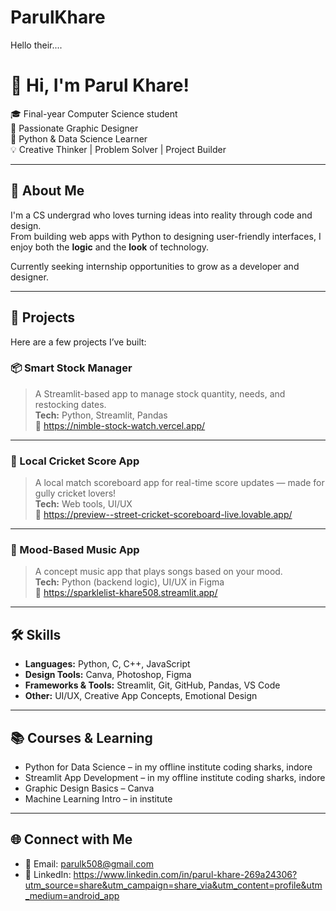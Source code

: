 # ParulKhare
Hello their....
# 👋 Hi, I'm Parul Khare!

🎓 Final-year Computer Science student  
🎨 Passionate Graphic Designer  
🐍 Python & Data Science Learner  
💡 Creative Thinker | Problem Solver | Project Builder

---

## 🚀 About Me

I'm a CS undergrad who loves turning ideas into reality through code and design.  
From building web apps with Python to designing user-friendly interfaces, I enjoy both the **logic** and the **look** of technology.

Currently seeking internship opportunities to grow as a developer and designer.

---

## 💼 Projects

Here are a few projects I’ve built:

### 📦 Smart Stock Manager  
> A Streamlit-based app to manage stock quantity, needs, and restocking dates.  
> **Tech:** Python, Streamlit, Pandas  
🔗 https://nimble-stock-watch.vercel.app/

---

### 🏏 Local Cricket Score App  
> A local match scoreboard app for real-time score updates — made for gully cricket lovers!  
> **Tech:** Web tools, UI/UX  
🔗 https://preview--street-cricket-scoreboard-live.lovable.app/

---

### 🎵 Mood-Based Music App  
> A concept music app that plays songs based on your mood.  
> **Tech:** Python (backend logic), UI/UX in Figma  
🔗 https://sparklelist-khare508.streamlit.app/

---

## 🛠️ Skills

- **Languages:** Python, C, C++, JavaScript  
- **Design Tools:** Canva, Photoshop, Figma  
- **Frameworks & Tools:** Streamlit, Git, GitHub, Pandas, VS Code  
- **Other:** UI/UX, Creative App Concepts, Emotional Design

---

## 📚 Courses & Learning

- Python for Data Science – in my offline institute coding sharks, indore 
- Streamlit App Development – in my offline institute coding sharks, indore 
- Graphic Design Basics – Canva  
- Machine Learning Intro – in institute

---

## 🌐 Connect with Me

- 📧 Email: parulk508@gmail.com
- 💼 LinkedIn: https://www.linkedin.com/in/parul-khare-269a24306?utm_source=share&utm_campaign=share_via&utm_content=profile&utm_medium=android_app



